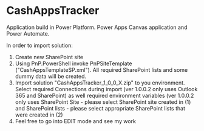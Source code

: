 # CashAppsTracker
Application build in Power Platform. Power Apps Canvas application and Power Automate.

In order to import solution:
1. Create new SharePoint site
2. Using PnP.PowerShell invoke PnPSiteTemplate ("CashAppsTemplateSP.xml"). All required SharePoint lists and some dummy data will be created.
3. Import solution "CashAppsTracker_1_0_0_X.zip" to you environment. Select required Connections during import (ver 1.0.0.2 only uses Outlook 365 and SharePoint) as well required environment variables (ver 1.0.0.2 only uses SharePoint Site - please select SharePoint site created in (1) and SharePoint lists - please select appropriate SharePoint lists that were created in (2)
4. Feel free to go into EDIT mode and see my work
